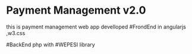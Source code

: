 # Payment Management v2.0
this is payment management web app develloped
#FrondEnd
in angularjs ,w3.css

#BackEnd
php with #WEPESI library
